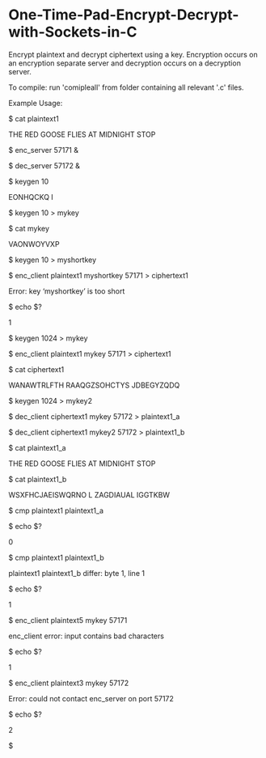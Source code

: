 # One-Time-Pad-Encrypt-Decrypt-with-Sockets-in-C
Encrypt plaintext and decrypt ciphertext using a key. Encryption occurs on an encryption separate server and decryption occurs on a decryption server.

To compile: run 'comipleall' from folder containing all relevant '.c' files.

Example Usage:

$ cat plaintext1

THE RED GOOSE FLIES AT MIDNIGHT STOP

$ enc_server 57171 &

$ dec_server 57172 &

$ keygen 10

EONHQCKQ I

$ keygen 10 > mykey

$ cat mykey

VAONWOYVXP

$ keygen 10 > myshortkey

$ enc_client plaintext1 myshortkey 57171 > ciphertext1

Error: key ‘myshortkey’ is too short

$ echo $?

1

$ keygen 1024 > mykey

$ enc_client plaintext1 mykey 57171 > ciphertext1

$ cat ciphertext1

WANAWTRLFTH RAAQGZSOHCTYS JDBEGYZQDQ

$ keygen 1024 > mykey2

$ dec_client ciphertext1 mykey 57172 > plaintext1_a

$ dec_client ciphertext1 mykey2 57172 > plaintext1_b

$ cat plaintext1_a

THE RED GOOSE FLIES AT MIDNIGHT STOP

$ cat plaintext1_b

WSXFHCJAEISWQRNO L ZAGDIAUAL IGGTKBW

$ cmp plaintext1 plaintext1_a

$ echo $?

0

$ cmp plaintext1 plaintext1_b

plaintext1 plaintext1_b differ: byte 1, line 1

$ echo $?

1

$ enc_client plaintext5 mykey 57171

enc_client error: input contains bad characters

$ echo $?

1

$ enc_client plaintext3 mykey 57172

Error: could not contact enc_server on port 57172

$ echo $?

2

$


